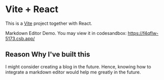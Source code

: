 # Vite + React

This is a [Vite](https://vitejs.dev) project together with React.

Markdown Editor Demo. You may view it in codesandbox: https://f4qflw-5173.csb.app/

## Reason Why I've built this
I might consider creating a blog in the future. Hence, knowing how to integrate a markdown editor would help me greatly in the future. 
